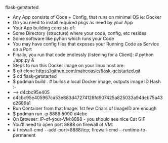 flask-getstarted
- Any App consists of Code + Config, that runs on minimal OS ie: Docker 
- On you need to install required pkgs as need by your App
- Your App building consists of:
- Some Directory (structure) where your code, config, etc resides
- Some software like pyhon which runs your Code
- You may have config files that exposes your Running Code as Service on a Port
- Finally, you run that code endlessly (listening for a Client): # python ./app.py &
- Steps to run this Docker image on your linux host are:
- $ git clone https://github.com/maheoasic/flask-getstarted.git
- $ cd flask-getstarted
- $ podman build .  # builds a local Docker image, outputs image ID Hash :-
- --> d4cbc95e405
- d4cbc95e405967ca53e883d47274128fd907425a825033a94deb75a43d2689a1
- Run Container from that Image: 1st few Chars of ImageID are enough
- $ podman run -p 8888:5000 d4cbc
- On Browser: IP-of-your-VM:8888 - you should see nice Cat GIF
- You'll need to open port 8888 on firewall of VM:
- \# firewall-cmd --add-port=8888/tcp; firewall-cmd --runtime-to-permanent
